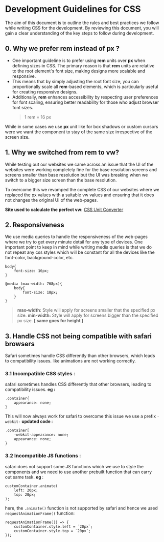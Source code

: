 # Development Guidelines for CSS

The aim of this document is to outline the rules and best practices we follow while writing CSS for the development. By reviewing this document, you will gain a clear understanding of the key steps to follow during development.

## 0. Why we prefer rem instead of px ?

- One important guideline is to prefer using **rem** units over **px** when defining sizes in CSS. The primary reason is that **rem** units are relative to the root element's font size, making designs more scalable and responsive.
- This means that by simply adjusting the root font size, you can proportionally scale all **rem**-based elements, which is particularly useful for creating responsive designs.
- Additionally, **rem** enhances accessibility by respecting user preferences for font scaling, ensuring better readability for those who adjust browser font sizes.
  > 1 rem = 16 px

While in some cases we use **px** unit like for box shadows or custom cursors were we want the component to stay of the same size irrespective of the screen size.

## 1. Why we switched from rem to vw?

While testing out our websites we came across an issue that the UI of the websites were working completely fine for the base resolution screens and screens smaller than base resolution but the UI was breaking when we switch to a bigger size screen than the base resolution.

To overcome this we revamped the complete CSS of our websites where we replaced the px values with a suitable vw values and ensuring that it does not changes the original UI of the web-pages.

**Site used to calculate the perfect vw:**
[CSS Unit Converter](https://cssunitconverter.vercel.app/rem-to-vw)

## 2. Responsiveness

We use media queries to handle the responsiveness of the web-pages where we try to get every minute detail for any type of devices.
One important point to keep in mind while writing media queries is that we do not repeat any css styles which will be constant for all the devices like the font-color, background-color, etc.

    body{
        font-size: 16px;
    }

    @media (max-width: 768px){
        body{
    	    font-size: 18px;
        }
    }

> **max-width:** Style will apply for screens smaller that the specified px size.
> **min-width:** Style will apply for screens bigger than the specified px size.
> **[ same goes for height ]**

## 3. Handle CSS not being compatible with safari browsers

Safari sometimes handle CSS differently than other browsers, which leads to compatibility issues. like animations are not working correctly.

### 3.1 Incompatible CSS styles :

safari sometimes handles CSS differently that other browsers, leading to compatibility issues.
**eg :**

    .container{
        appearance: none;
    }

This will now always work for safari to overcome this issue we use a prefix `-webkit-`
**updated code :**

    .container[
        -webkit-appearance: none;
        appearance: none;
    }

### 3.2 Incompatible JS functions :

safari does not support some JS functions which we use to style the components and we need to use another prebuilt function that can carry out same task.
**eg :**

    customContainer.animate(
        left: 20px;
        top: 20px;
    );

here, the `.animate()` function is not supported by safari and hence we used `requestAnimationFrame()` function:

    requestAnimationFrame(() => {
        customContainer.style.left = `20px`;
        customContainer.style.top = `20px`;
    });
